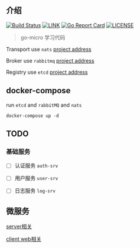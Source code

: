 ## 介绍 

[![Build Status](https://cloud.drone.io/api/badges/cnbattle/hello-micro/status.svg)](https://cloud.drone.io/cnbattle/hello-micro)
[![LINK](https://img.shields.io/badge/link-Github-%23FF4D5B.svg?style=flat-square)](https://github.com/cnbattle/hello-micro) 
[![Go Report Card](https://goreportcard.com/badge/github.com/cnbattle/hello-micro)](https://goreportcard.com/report/github.com/cnbattle/hello-micro)
[![LICENSE](https://img.shields.io/badge/license-Anti%20996-blue.svg?style=flat-square)](https://github.com/996icu/996.ICU/blob/master/LICENSE)

> go-micro 学习代码

Transport use `nats` [project address](https://github.com/nats-io/nats-server)

Broker use `rabbitmq` [project address](https://github.com/rabbitmq/rabbitmq-server)
 
Registry use `etcd` [project address](https://github.com/etcd-io/etcd)


## docker-compose
run `etcd` and `rabbitMQ` and `nats`
```shell script
docker-compose up -d
```

## TODO

### 基础服务

- [ ] 认证服务 `auth-srv`
- [ ] 用户服务 `user-srv`
- [ ] 日志服务 `log-srv`


## 微服务

[server相关](srv.md)

[client web相关](web/hello-web/main.go)

